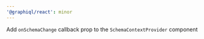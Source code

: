 ```yaml
---
'@graphiql/react': minor
---
```


Add `onSchemaChange` callback prop to the `SchemaContextProvider` component
